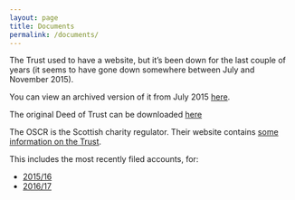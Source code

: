 ```yaml
---
layout: page
title: Documents
permalink: /documents/
---
```


The Trust used to have a website, but it’s been down for the last couple of years (it seems to have gone down somewhere between July and November 2015).

You can view an archived version of it from July 2015 [here](http://web.archive.org/web/20150712012140/http://www.stornowaytrust.org.uk/).

The original Deed of Trust can be downloaded [here](/assets/deeds.pdf)

The OSCR is the Scottish charity regulator. Their website contains [some information on the Trust](https://www.oscr.org.uk/about-charities/search-the-register/charity-details?number=SC016206).

This includes the most recently filed accounts, for:

- [2015/16](https://www.oscr.org.uk/downloadfile.aspx?id=113627&type=5&charityid=SC016206&arid=203282)
- [2016/17](https://www.oscr.org.uk/downloadfile.aspx?id=143174&type=5&charityid=SC016206&arid=226144)
